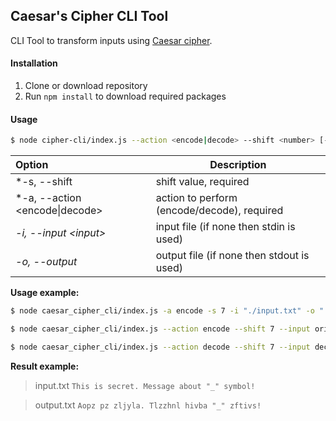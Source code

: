 ## Caesar's Cipher CLI Tool

CLI Tool to transform inputs using [Caesar cipher](https://en.wikipedia.org/wiki/Caesar_cipher).

#### Installation

1. Clone or download repository
2. Run ```npm install``` to download required packages

#### Usage

```bash
$ node cipher-cli/index.js --action <encode|decode> --shift <number> [--input <input>] [--output <output>]
```
| Option | Description |
| :------ |---------- |
|*-s, --shift <number>|shift value, required|
|*-a, --action \<encode\|decode>|action to perform (encode/decode), required|
|*-i, --input \<input>*|input file (if none then stdin is used)|
|*-o, --output <output>*|output file (if none then stdout is used)|

**Usage example:**

```bash
$ node caesar_cipher_cli/index.js -a encode -s 7 -i "./input.txt" -o "./output.txt"
```

```bash
$ node caesar_cipher_cli/index.js --action encode --shift 7 --input original.txt --output encoded.txt
```

```bash
$ node caesar_cipher_cli/index.js --action decode --shift 7 --input decoded.txt --output original.txt
```

**Result example:**

> input.txt
> `This is secret. Message about "_" symbol!`

> output.txt
> `Aopz pz zljyla. Tlzzhnl hivba "_" zftivs!`
